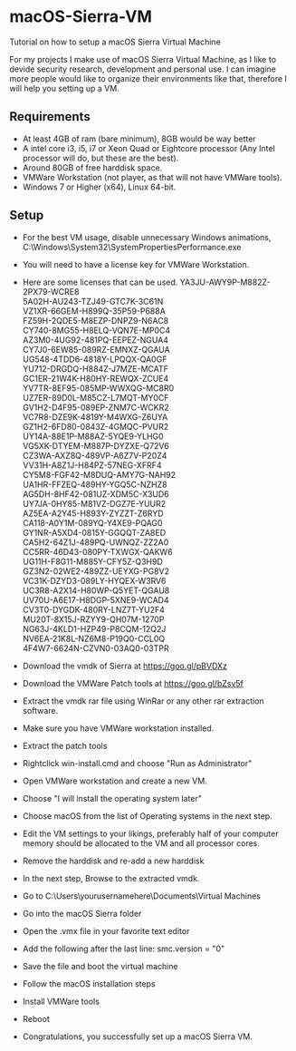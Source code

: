 # macOS-Sierra-VM
Tutorial on how to setup a macOS Sierra Virtual Machine

For my projects I make use of macOS Sierra Virtual Machine, as I like to devide security research, development and personal use.
I can imagine more people would like to organize their environments like that, therefore I will help you setting up a VM.

## Requirements
- At least 4GB of ram (bare minimum), 8GB would be way better
- A intel core i3, i5, i7 or Xeon Quad or Eightcore processor (Any Intel processor will do, but these are the best).
- Around 80GB of free harddisk space.
- VMWare Workstation (not player, as that will not have VMWare tools).
- Windows 7 or Higher (x64), Linux 64-bit.

## Setup
- For the best VM usage, disable unnecessary Windows animations, C:\Windows\System32\SystemPropertiesPerformance.exe
- You will need to have a license key for VMWare Workstation.
- Here are some licenses that can be used.
  YA3JU-AWY9P-M882Z-2PX79-WCRE8  
  5A02H-AU243-TZJ49-GTC7K-3C61N  
  VZ1XR-66GEM-H899Q-35P59-P688A  
  FZ59H-2QDE5-M8EZP-DNPZ9-N6AC8  
  CY740-8MG55-H8ELQ-VQN7E-MP0C4  
  AZ3M0-4UG92-481PQ-EEPEZ-NGUA4  
  CY7J0-6EW85-089RZ-EMNXZ-QGAUA  
  UG548-4TDD6-4818Y-LPQQX-QA0GF  
  YU712-DRGDQ-H884Z-J7MZE-MCATF  
  GC1ER-21W4K-H80HY-REWQX-ZCUE4  
  YV7TR-8EF95-085MP-WWXQG-MC8R0  
  UZ7ER-89D0L-M85CZ-L7MQT-MY0CF  
  GV1H2-D4F95-089EP-ZNM7C-WCKR2  
  VC7R8-DZE9K-4819Y-M4WXG-Z6UYA  
  GZ1H2-6FD80-0843Z-4GMQC-PVUR2  
  UY14A-88E1P-M88AZ-5YQE9-YLHG0  
  VG5XK-DTYEM-M887P-DYZXE-Q72V6  
  CZ3WA-AXZ8Q-489VP-A6Z7V-P20Z4  
  VV31H-A8Z1J-H84PZ-57NEG-XFRF4  
  CY5M8-FGF42-M8DUQ-AMY7G-NAH92  
  UA1HR-FFZEQ-489HY-YGQ5C-NZHZ8  
  AG5DH-8HF42-081UZ-XDM5C-X3UD6  
  UY7JA-0HY85-M81VZ-DGZ7E-YUUR2  
  AZ5EA-A2Y45-H893Y-ZYZZT-Z6RYD  
  CA118-A0Y1M-089YQ-Y4XE9-PQAG0  
  GY1NR-A5XD4-0815Y-GGQQT-ZA8ED  
  CA5H2-64Z1J-489PQ-UWNQZ-ZZ2A0  
  CC5RR-46D43-080PY-TXWGX-QAKW6  
  UG11H-F8G11-M885Y-CFY5Z-Q3H9D  
  GZ3N2-02WE2-489ZZ-UEYXG-PG8V2  
  VC31K-DZYD3-089LY-HYQEX-W3RV6  
  UC3R8-A2X14-H80WP-Q5YET-QGAU8  
  UV70U-A6E17-H8DGP-5XNE9-WCAD4  
  CV3T0-DYGDK-480RY-LNZ7T-YU2F4  
  MU20T-8X15J-RZYY9-QH07M-1270P  
  NG63J-4KLD1-HZP49-P8CQM-12Q2J  
  NV6EA-21K8L-NZ6M8-P19Q0-CCL0Q  
  4F4W7-6624N-CZVN0-03AQ0-03TPR  
  
- Download the vmdk of Sierra at https://goo.gl/pBVDXz
- Download the VMWare Patch tools at https://goo.gl/bZsv5f
- Extract the vmdk rar file using WinRar or any other rar extraction software.
- Make sure you have VMWare workstation installed.
- Extract the patch tools
- Rightclick win-install.cmd and choose "Run as Administrator"
- Open VMWare workstation and create a new VM.
- Choose "I will install the operating system later"
- Choose macOS from the list of Operating systems in the next step.
- Edit the VM settings to your likings, preferably half of your computer memory should be allocated to the VM and all processor cores.
- Remove the harddisk and re-add a new harddisk
- In the next step, Browse to the extracted vmdk.
- Go to C:\Users\yourusernamehere\Documents\Virtual Machines
- Go into the macOS Sierra folder
- Open the .vmx file in your favorite text editor
- Add the following after the last line: smc.version = "0"
- Save the file and boot the virtual machine
- Follow the macOS installation steps
- Install VMWare tools
- Reboot
- Congratulations, you successfully set up a macOS Sierra VM.
